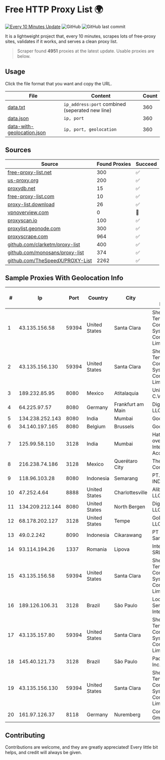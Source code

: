
# Free HTTP Proxy List 🌍

[![Every 10 Minutes Update](https://github.com/mertguvencli/http-proxy-list/actions/workflows/main.yml/badge.svg?branch=main)](https://github.com/mertguvencli/http-proxy-list/actions/workflows/main.yml)
![GitHub](https://img.shields.io/github/license/mertguvencli/http-proxy-list)
![GitHub last commit](https://img.shields.io/github/last-commit/mertguvencli/http-proxy-list)

It is a lightweight project that, every 10 minutes, scrapes lots of free-proxy sites, validates if it works, and serves a clean proxy list.


> Scraper found **4951** proxies at the latest update. Usable proxies are below.

## Usage

Click the file format that you want and copy the URL.


|File|Content|Count|
|----|-------|-----|
|[data.txt](https://raw.githubusercontent.com/mertguvencli/http-proxy-list/main/proxy-list/data.txt)|`ip_address:port` combined (seperated new line)|360|
|[data.json](https://raw.githubusercontent.com/mertguvencli/http-proxy-list/main/proxy-list/data.json)|`ip, port`|360|
|[data-with-geolocation.json](https://raw.githubusercontent.com/mertguvencli/http-proxy-list/main/proxy-list/data-with-geolocation.json)|`ip, port, geolocation`|360|

## Sources

|Source|Found Proxies|Succeed|
|------|-------------|-------|
|[free-proxy-list.net](https://free-proxy-list.net)|300|✅|
|[us-proxy.org](https://www.us-proxy.org)|200|✅|
|[proxydb.net](http://proxydb.net)|15|✅|
|[free-proxy-list.com](https://free-proxy-list.com/?page=&port=&type%5B%5D=http&type%5B%5D=https&up_time=0&search=Search)|10|✅|
|[proxy-list.download](https://www.proxy-list.download/HTTP)|26|✅|
|[vpnoverview.com](https://vpnoverview.com/privacy/anonymous-browsing/free-proxy-servers)|0|🚫|
|[proxyscan.io](https://www.proxyscan.io)|100|✅|
|[proxylist.geonode.com](https://proxylist.geonode.com/api/proxy-list?limit=300&page=1&sort_by=lastChecked&sort_type=desc&protocols=http,https)|300|✅|
|[proxyscrape.com](https://api.proxyscrape.com/v2/?request=displayproxies&protocol=http&timeout=10000&country=all&ssl=all&anonymity=all)|964|✅|
|[github.com/clarketm/proxy-list](https://raw.githubusercontent.com/clarketm/proxy-list/master/proxy-list-raw.txt)|400|✅|
|[github.com/monosans/proxy-list](https://raw.githubusercontent.com/monosans/proxy-list/main/proxies/http.txt)|374|✅|
|[github.com/TheSpeedX/PROXY-List](https://raw.githubusercontent.com/TheSpeedX/PROXY-List/master/http.txt)|2262|✅|


## Sample Proxies With Geolocation Info

|#|Ip|Port|Country|City|Internet Service Provider|
|-|--|----|-------|----|-------------------------|
|1|43.135.156.58|59394|United States|Santa Clara|Shenzhen Tencent Computer Systems Company Limited|
|2|43.135.156.130|59394|United States|Santa Clara|Shenzhen Tencent Computer Systems Company Limited|
|3|189.232.85.95|8080|Mexico|Atitalaquia|Uninet S.A. de C.V.|
|4|64.225.97.57|8080|Germany|Frankfurt am Main|DigitalOcean, LLC|
|5|134.238.252.143|8080|India|Mumbai|Google LLC|
|6|34.140.197.165|8080|Belgium|Brussels|Google LLC|
|7|125.99.58.110|3128|India|Mumbai|Hathway IP over Cable Internet Access|
|8|216.238.74.186|3128|Mexico|Querétaro City|The Constant Company|
|9|118.96.103.28|8080|Indonesia|Semarang|PT. TELKOM INDONESIA|
|10|47.252.4.64|8888|United States|Charlottesville|Alibaba.com LLC|
|11|134.209.212.144|8080|United States|North Bergen|DigitalOcean, LLC|
|12|68.178.202.127|3128|United States|Tempe|GoDaddy.com, LLC|
|13|49.0.2.242|8090|Indonesia|Cikarawang|PT Usaha Adi Sanggoro|
|14|93.114.194.26|1337|Romania|Lipova|Interkvm Host SRL|
|15|43.135.156.58|59394|United States|Santa Clara|Shenzhen Tencent Computer Systems Company Limited|
|16|189.126.106.31|3128|Brazil|São Paulo|Locaweb Serviços de Internet S/A|
|17|43.135.157.80|59394|United States|Santa Clara|Shenzhen Tencent Computer Systems Company Limited|
|18|145.40.121.73|3128|Brazil|São Paulo|Packet Host, Inc.|
|19|43.135.156.130|59394|United States|Santa Clara|Shenzhen Tencent Computer Systems Company Limited|
|20|161.97.126.37|8118|Germany|Nuremberg|Contabo GmbH|



## Contributing

Contributions are welcome, and they are greatly appreciated! Every
little bit helps, and credit will always be given.


